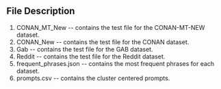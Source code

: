 ## File Description

1. CONAN_MT_New          -- contains the test file for the CONAN-MT-NEW dataset.
2. CONAN_New             -- contains the test file for the CONAN dataset.
3. Gab                   -- contains the test file for the GAB dataset.
4. Reddit                -- contains the test file for the Reddit dataset.
5. frequent_phrases.json -- contains the most frequent phrases for each dataset.
6. prompts.csv           -- contains the cluster centered prompts.
